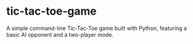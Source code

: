 # tic-tac-toe-game
A simple command-line Tic-Tac-Toe game built with Python, featuring a basic AI opponent and a two-player mode.
